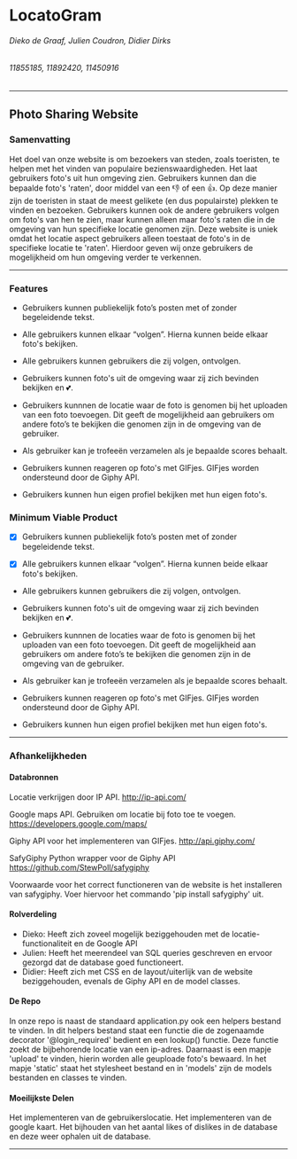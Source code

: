 # LocatoGram
###### Dieko de Graaf, Julien Coudron, Didier Dirks
###### 11855185, 11892420, 11450916

---


## Photo Sharing Website
### Samenvatting
Het doel van onze website is om bezoekers van steden, zoals toeristen, te helpen met het vinden van populaire bezienswaardigheden. Het laat gebruikers foto's uit hun omgeving zien. Gebruikers kunnen dan die bepaalde foto's 'raten', door middel van een :thumbsdown: of een :thumbsup:. Op deze manier zijn de toeristen in staat de meest gelikete (en dus populairste) plekken te vinden en bezoeken. Gebruikers kunnen ook de andere gebruikers volgen om foto's van hen te zien, maar kunnen alleen maar foto's raten die in de omgeving van hun specifieke locatie genomen zijn. Deze website is uniek omdat het locatie aspect gebruikers alleen toestaat de foto's in de specifieke locatie te 'raten'. Hierdoor geven wij onze gebruikers de mogelijkheid om hun omgeving verder te verkennen.

---

### Features
-    Gebruikers kunnen publiekelijk foto’s posten met of zonder begeleidende tekst.

-    Alle gebruikers kunnen elkaar “volgen”. Hierna kunnen beide elkaar foto's bekijken.

-    Alle gebruikers kunnen gebruikers die zij volgen, ontvolgen.

-    Gebruikers kunnen foto's uit de omgeving waar zij zich bevinden bekijken en :two_hearts:.

-    Gebruikers kunnnen de locatie waar de foto is genomen bij het uploaden van een foto toevoegen. Dit geeft de mogelijkheid aan gebruikers om andere foto’s te bekijken die genomen zijn in de omgeving van de gebruiker.

-    Als gebruiker kan je trofeeën verzamelen als je bepaalde scores behaalt.

-    Gebruikers kunnen reageren op foto's met GIFjes. GIFjes worden ondersteund door de Giphy API.

-    Gebruikers kunnen hun eigen profiel bekijken met hun eigen foto's.



### Minimum Viable Product

-   [x] Gebruikers kunnen publiekelijk foto’s posten met of zonder begeleidende tekst.

-   [x] Alle gebruikers kunnen elkaar “volgen”. Hierna kunnen beide elkaar foto's bekijken.

-    Alle gebruikers kunnen gebruikers die zij volgen, ontvolgen.

-    Gebruikers kunnen foto's uit de omgeving waar zij zich bevinden bekijken en :two_hearts:.

-    Gebruikers kunnnen de locaties waar de foto is genomen bij het uploaden van een foto toevoegen. Dit geeft de mogelijkheid aan gebruikers om andere foto’s te bekijken die genomen zijn in de omgeving van de gebruiker.

-    Als gebruiker kan je trofeeën verzamelen als je bepaalde scores behaalt.

-    Gebruikers kunnen reageren op foto's met GIFjes. GIFjes worden ondersteund door de Giphy API.

-    Gebruikers kunnen hun eigen profiel bekijken met hun eigen foto's.

---

### Afhankelijkheden
#### Databronnen
Locatie verkrijgen door IP API.
http://ip-api.com/

Google maps API. Gebruiken om locatie bij foto toe te voegen.
https://developers.google.com/maps/

Giphy API voor het implementeren van GIFjes.
http://api.giphy.com/

SafyGiphy Python wrapper voor de Giphy API
https://github.com/StewPoll/safygiphy

Voorwaarde voor het correct functioneren van de website is het installeren van safygiphy.
Voer hiervoor het commando 'pip install safygiphy' uit.


#### Rolverdeling
-    Dieko: Heeft zich zoveel mogelijk beziggehouden met de locatie-functionaliteit en de Google API
-    Julien: Heeft het meerendeel van SQL queries geschreven en ervoor gezorgd dat de database goed functioneert.
-    Didier: Heeft zich met CSS en de layout/uiterlijk van de website beziggehouden, evenals de Giphy API en de model classes.

#### De Repo
In onze repo is naast de standaard application.py ook een helpers bestand te vinden. In dit helpers bestand staat een functie die de zogenaamde decorator '@login_required' bedient en een lookup() functie. Deze functie zoekt de bijbehorende locatie van een ip-adres. Daarnaast is een mapje 'upload' te vinden, hierin worden alle geuploade foto's bewaard. In het mapje 'static' staat het stylesheet bestand en in 'models' zijn de models bestanden en classes te vinden.

#### Moeilijkste Delen

Het implementeren van de gebruikerslocatie.
Het implementeren van de google kaart.
Het bijhouden van het aantal likes of dislikes in de database en deze weer ophalen uit de database.

---




